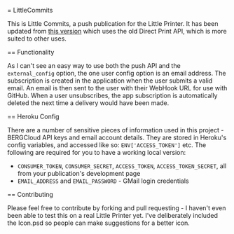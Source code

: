 = LittleCommits

This is Little Commits, a push publication for the Little Printer. It has been updated from [this version](https://github.com/alfo/little-cpmmits-dpc) which uses the old Direct Print API, which is more suited to other uses.

== Functionality

As I can't see an easy way to use both the push API and the `external_config` option, the one user config option is an email address. The subscription is created in the application when the user submits a valid email. An email is then sent to the user with their WebHook URL for use with GitHub. When a user unsubscribes, the app subscription is automatically deleted the next time a delivery would have been made.

== Heroku Config

There are a number of sensitive pieces of information used in this project - BERGCloud API keys and email account details. They are stored in Heroku's config variables, and accessed like so: `ENV['ACCESS_TOKEN']` etc. The following are required for you to have a working local version:

* `CONSUMER_TOKEN`, `CONSUMER_SECRET`, `ACCESS_TOKEN`, `ACCESS_TOKEN_SECRET`, all from your publication's development page
* `EMAIL_ADDRESS` and `EMAIL_PASSWORD` - GMail login credentials

== Contributing

Please feel free to contribute by forking and pull requesting - I haven't even been able to test this on a real Little Printer yet. I've deliberately included the Icon.psd so people can make suggestions for a better icon.